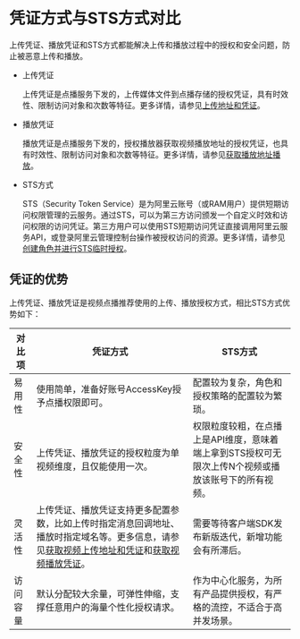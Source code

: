 # 凭证方式与STS方式对比

上传凭证、播放凭证和STS方式都能解决上传和播放过程中的授权和安全问题，防止被恶意上传和播放。

-   上传凭证

    上传凭证是点播服务下发的，上传媒体文件到点播存储的授权凭证，具有时效性、限制访问对象和次数等特征。更多详情，请参见[上传地址和凭证](/intl.zh-CN/开发指南/媒体上传/上传地址和凭证.md)。

-   播放凭证

    播放凭证是点播服务下发的，授权播放器获取视频播放地址的授权凭证，也具有时效性、限制访问对象和次数等特征。更多详情，请参见[获取播放地址播放](/intl.zh-CN/开发指南/音视频播放/获取播放地址播放.md)。

-   STS方式

    STS（Security Token Service）是为阿里云账号（或RAM用户）提供短期访问权限管理的云服务。通过STS，可以为第三方访问颁发一个自定义时效和访问权限的访问凭证。第三方用户可以使用STS短期访问凭证直接调用阿里云服务API，或登录阿里云管理控制台操作被授权访问的资源。更多详情，请参见[创建角色并进行STS临时授权](/intl.zh-CN/开发指南/账号和授权/创建角色并进行STS临时授权.md)。


## 凭证的优势

上传凭证、播放凭证是视频点播推荐使用的上传、播放授权方式，相比STS方式优势如下：

|对比项|凭证方式|STS方式|
|---|----|-----|
|易用性|使用简单，准备好账号AccessKey授予点播权限即可。|配置较为复杂，角色和授权策略的配置较为繁琐。|
|安全性|上传凭证、播放凭证的授权粒度为单视频维度，且仅能使用一次。|权限粒度较粗，在点播上是API维度，意味着端上拿到STS授权可无限次上传N个视频或播放该账号下的所有视频。|
|灵活性|上传凭证、播放凭证支持更多配置参数，比如上传时指定消息回调地址、播放时指定域名等。更多信息，请参见[获取视频上传地址和凭证](/intl.zh-CN/服务端API/媒体上传/获取视频上传地址和凭证.md)和[获取视频播放凭证](/intl.zh-CN/服务端API/音视频播放/获取视频播放凭证.md)。|需要等待客户端SDK发布新版迭代，新增功能会有所滞后。|
|访问容量|默认分配较大余量，可弹性伸缩，支撑任意用户的海量个性化授权请求。|作为中心化服务，为所有产品提供授权，有严格的流控，不适合于高并发场景。|

